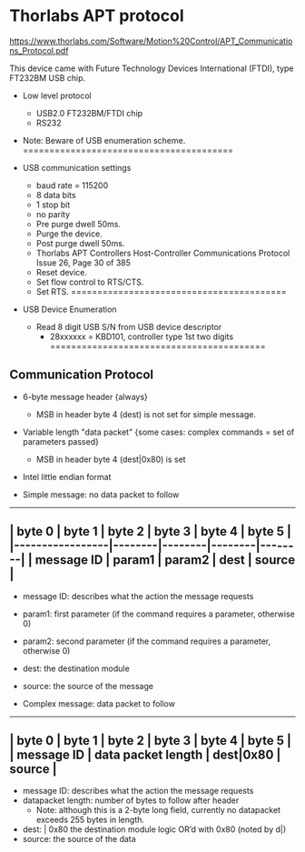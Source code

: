 # Thorlabs APT protocol

https://www.thorlabs.com/Software/Motion%20Control/APT_Communications_Protocol.pdf

This device came with Future Technology Devices International (FTDI), type FT232BM USB chip.

* Low level protocol
  * USB2.0 FT232BM/FTDI chip
  * RS232

* Note: Beware of USB enumeration scheme.
========================================

* USB communication settings
  * baud rate = 115200
  * 8 data bits
  * 1 stop bit
  * no parity
  * Pre purge dwell 50ms.
  * Purge the device.
  * Post purge dwell 50ms.
  * Thorlabs APT Controllers Host-Controller Communications Protocol Issue 26, Page 30 of 385
  * Reset device.
  * Set flow control to RTS/CTS.
  * Set RTS.
=========================================
* USB Device Enumeration
  * Read 8 digit USB S/N from USB device descriptor
    * 28xxxxxx = KBD101, controller type 1st two digits
=========================================

## Communication Protocol
* 6-byte message header {always}
  * MSB in header byte 4 (dest) is not set for simple message.
* Variable length "data packet" {some cases: complex commands = set of parameters passed}
  * MSB in header byte 4 (dest|0x80) is set
* Intel little endian format
  
* Simple message: no data packet to follow

-------------------------------------------------------
| byte 0 | byte 1 | byte 2 | byte 3 | byte 4 | byte 5 |
|-----------------|--------|--------|--------|--------|
| message ID      | param1 | param2 | dest   | source |
-------------------------------------------------------

  * message ID: describes what the action the message requests
  * param1: first parameter (if the command requires a parameter, otherwise 0)
  * param2: second parameter (if the command requires a parameter, otherwise 0)
  * dest: the destination module
  * source: the source of the message

* Complex message: data packet to follow

-------------------------------------------------------------
| byte 0 | byte 1 | byte 2 | byte 3    | byte 4    | byte 5 |
| message ID      | data packet length | dest|0x80 | source |
-------------------------------------------------------------

  * message ID: describes what the action the message requests
  * datapacket length: number of bytes to follow after header
    * Note: although this is a 2-byte long field, currently no datapacket exceeds 255 bytes in length.
  * dest: | 0x80 the destination module logic OR’d with 0x80 (noted by d|)
  * source: the source of the data
    
